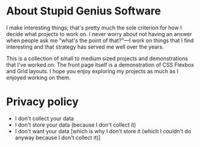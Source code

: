 # About Stupid Genius Software

I make interesting things; that's pretty much the sole criterion for how I decide what projects to work on.  I never worry about not having an answer when people ask me "what's the point of that?"—I work on things that I find interesting and that strategy has served me well over the years.

This is a collection of small to medium sized projects and demonstrations that I've worked on.  The front page itself is a demonstration of CSS Flexbox and Grid layouts.  I hope you enjoy exploring my projects as much as I enjoyed working on them.

# Privacy policy

- I don't collect your data
- I don't store your data (because I don't collect it)
- I don't want your data [which is why I don't store it (which I couldn't do anyway because I don't collect it)]
